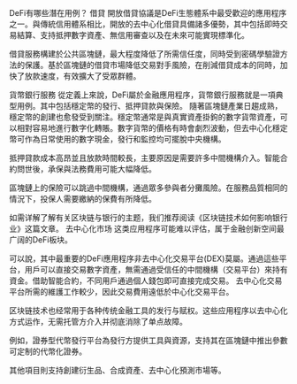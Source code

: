DeFi有哪些潛在用例？
借貸
開放借貸協議是DeFi生態體系中最受歡迎的應用程序之一。與傳統信用體系相比，開放的去中心化借貸具備諸多優勢，其中包括即時交易結算、支持抵押數字資產、無信用審查以及在未來可能實現標準化。

借貸服務構建於公共區塊鏈，最大程度降低了所需信任度，同時受到密碼學驗證方法的保護。基於區塊鏈的借貸市場降低交易對手風險，在削減借貸成本的同時，加快了放款速度，有效擴大了受眾群體。

貨幣銀行服務
從定義上來說，DeFi屬於金融應用程序，貨幣銀行服務就是一項典型用例。其中包括穩定幣的發行、抵押貸款與保險。
隨著區塊鏈產業日趨成熟，穩定幣的創建也愈發受到關注。穩定幣通常是與真實資產掛鉤的數字貨幣資產，可以相對容易地進行數字化轉賬。數字貨幣的價格有時會劇烈波動，但去中心化穩定幣可作為日常使用的數字現金，發行和監控均可擺脫中央機構。

抵押貸款成本高昂並且放款時間較長，主要原因是需要許多中間機構介入。智能合約問世後，承保與法務費用可能大幅降低。

區塊鏈上的保險可以跳過中間機構，通過眾多參與者分攤風險。在服務品質相同的情況下，投保人需要繳納的保費有所降低。

如需详解了解有关区块链与银行的主题，我们推荐阅读《区块链技术如何影响银行业》这篇文章。
去中心化市场
这类应用程序可能难以评估，属于金融创新空间最广阔的DeFi板块。

可以說，其中最重要的DeFi應用程序非去中心化交易平台(DEX)莫屬。通過這些平台，用戶可以直接交易數字資產，無需通過受信任的中間機構（交易平台）來持有資金。借助智能合約，不同用戶通過個人錢包即可直接完成交易。
去中心化交易平台所需的維護工作較少，因此交易費用遠低於中心化交易平台。

区块链技术也经常用于各种传统金融工具的发行与赋权。这些应用程序以去中心化方式运作，无需托管方介入并彻底消除了单点故障。

例如，證券型代幣發行平台為發行方提供工具與資源，支持其在區塊鏈中推出參數可定制的代幣化證券。

其他項目則支持創建衍生品、合成資產、去中心化預測市場等。

